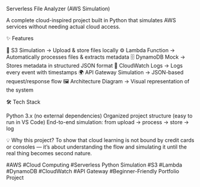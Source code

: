 Serverless File Analyzer (AWS Simulation)

A complete cloud-inspired project built in Python that simulates AWS services without needing actual cloud access.

✨ Features

📂 S3 Simulation → Upload & store files locally
⚙️ Lambda Function → Automatically processes files & extracts metadata
🗄️ DynamoDB Mock → Stores metadata in structured JSON format
📜 CloudWatch Logs → Logs every event with timestamps
🌍 API Gateway Simulation → JSON-based request/response flow
🖼️ Architecture Diagram → Visual representation of the system

🛠️ Tech Stack

Python 3.x (no external dependencies)
Organized project structure (easy to run in VS Code)
End-to-end simulation: from upload → process → store → log

💡 Why this project?
To show that cloud learning is not bound by credit cards or consoles — it’s about understanding the flow and simulating it until the real thing becomes second nature.

#AWS #Cloud Computing #Serverless Python Simulation #S3 #Lambda #DynamoDB #CloudWatch #API Gateway #Beginner-Friendly Portfolio Project

